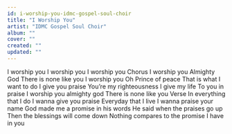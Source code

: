 ```yaml
---
id: i-worship-you-idmc-gospel-soul-choir
title: "I Worship You"
artist: "IDMC Gospel Soul Choir"
album: ""
cover: ""
created: ""
updated: ""
---
```


I worship you
I worship you
I worship you
Chorus
I worship you
Almighty God
There is none like you
I worship you
Oh Prince of peace
That is what I want to do
I give you praise
You’re my righteousness
I give my life
To you in praise
I worship you almighty god
There is none like you
Verse
In everything that I do
I wanna give you praise
Everyday that I live
I wanna praise your name
God made me a promise in his words
He said when the praises go up
Then the blessings will come down
Nothing compares to the promise I have in you